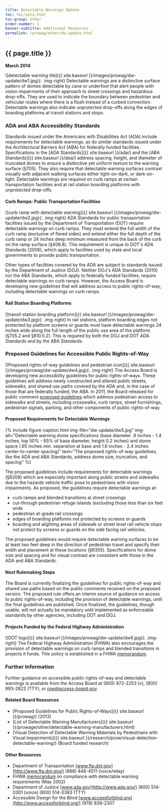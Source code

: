 ```yaml
---
title: Detectable Warnings Update
toc: toc/auto.html
toc-group: other
order-number: 1
banner-subtitle: Additional Resources
permalink: /prowag/other/dw-update.html
---
```

## {{ page.title }}

**March 2014**

![detectable warning tile]({{ site.baseurl }}/images/prowag/dw-update/dw1.jpg){: .img-right}
Detectable warnings are a distinctive surface pattern of domes detectable by cane or underfoot that alert people with vision impairments of their approach to street crossings and hazardous drop-offs. They are used to indicate the boundary between pedestrian and vehicular routes where there is a flush instead of a curbed connection. Detectable warnings also indicate unprotected drop-offs along the edges of boarding platforms at transit stations and stops.

### ADA and ABA Accessibility Standards
Standards issued under the Americans with Disabilities Act (ADA) include requirements for detectable warnings, as do similar standards issued under the Architectural Barriers Act (ABA) for federally funded facilities. Specifications in the [ADA Standards]({{ site.baseurl }}/ada/) and the [ABA Standards]({{ site.baseurl }}/aba/) address spacing, height, and diameter of truncated domes to ensure a distinctive yet uniform texture to the warning surface (§705). They also require that detectable warning surfaces contrast visually with adjacent walking surfaces either light-on-dark, or dark-on-light. Detectable warnings are required on curb ramps at certain transportation facilities and at rail station boarding platforms with unprotected drop-offs.

#### Curb Ramps: Public Transportation Facilities
![curb ramp with detectable warning]({{ site.baseurl }}/images/prowag/dw-update/dw2.jpg){: .img-right}
ADA Standards for public transportation facilities issued by the Department of Transportation (DOT) require detectable warnings on curb ramps. They must extend the full width of the curb ramp (exclusive of flared sides) and extend either the full depth of the curb ramp or 24 inches deep minimum measured from the back of the curb on the ramp surface (§406.8). This requirement is unique to DOT's ADA Standards (2006), which apply to facilities used by state and local governments to provide public transportation.

Other types of facilities covered by the ADA are subject to standards issued by the Department of Justice (DOJ). Neither DOJ's ADA Standards (2010) nor the ABA Standards, which apply to federally funded facilities, require detectable warnings on curb ramps. However, the Access Board is developing new guidelines that will address access to public rights-of-way, including detectable warnings on curb ramps.

#### Rail Station Boarding Platforms

![transit station boarding platform]({{ site.baseurl }}/images/prowag/dw-update/dw3.jpg){: .img-right}
In rail stations, platform boarding edges not protected by platform screens or guards must have detectable warnings 24 inches wide along the full length of the public use area of the platform (§705.2 and §810.5.2). This is required by both the DOJ and DOT ADA Standards and by the ABA Standards.

### Proposed Guidelines for Accessible Public Rights-of-Way

![Proposed rights-of-way guidelines and pedestrian icon]({{ site.baseurl }}/images/prowag/dw-update/dw4.jpg){: .img-right}
The Access Board is developing new accessibility guidelines for public rights-of-ways. These guidelines will address newly constructed and altered public streets, sidewalks, and shared use paths covered by the ADA and, in the case of those that are federally funded, the ABA. In 2011, the Board released for public comment [proposed guidelines](file:///C:/Users/Duchesneau/proposed-rights-of-way-guidelines.html) which address pedestrian access to sidewalks and streets, including crosswalks, curb ramps, street furnishings, pedestrian signals, parking, and other components of public rights-of-way.

#### Proposed Requirements for Detectable Warnings

{% include figure-caption.html 
img-file="dw-update/dw5.jpg"
img-alt="Detectable warning dome specifications (base diameter .9 inches - 1.4 inches, top 50% - 65% of base diameter, height 0.2 inches) and dome space (.65 inches min. separation at base and 1.6 inches - 2.4 inches center-to-center spacing)"
text="The proposed rights-of-way guidelines, like the ADA and ABA Standards, address dome size, truncation, and spacing" %}

The proposed guidelines include requirements for detectable warnings (§R208) which are especially important along public streets and sidewalks due to the hazards vehicle traffic pose to pedestrians with vision impairments. As proposed, the guidelines require detectable warnings at:

- curb ramps and blended transitions at street crossings
- cut-through pedestrian refuge islands (excluding those less than six feet wide
- pedestrian at-grade rail crossings
- edges of boarding platforms not protected by screens or guards
- boarding and alighting areas of sidewalk or street level rail vehicle stops not protect by screens or guards on the side facing rail vehicles.

The proposed guidelines would require detectable warning surfaces to be at least two feet deep in the direction of pedestrian travel and specify their width and placement at these locations (§R305). Specifications for dome size and spacing and for visual contrast are consistent with those in the ADA and ABA Standards.

#### Next Rulemaking Steps

The Board is currently finalizing the guidelines for public rights-of-way and shared use paths based on the public comments received on the proposed version. The proposed rule offers an interim source of guidance on access to public rights-of-way, including the provision of detectable warnings, until the final guidelines are published. Once finalized, the guidelines, though usable, will not actually be mandatory until implemented as enforceable standards by other agencies, including DOT and DOJ.

#### Projects Funded by the Federal Highway Administration

![DOT logo]({{ site.baseurl }}/images/prowag/dw-update/dw6.jpg){: .img-right}
The Federal Highway Administration (FHWA) also encourages the provision of detectable warnings on curb ramps and blended transitions in projects it funds. This policy is established in a FHWA [memorandum](http://www.fhwa.dot.gov/environment/bicycle_pedestrian/guidance/accessibility_guidance/dwm.cfm).

### Further Information

Further guidance on accessible public rights-of-way and detectable warnings is available from the Access Board at (800) 872-2253 (v), (800) 993-2822 (TTY), or <row@access-board.gov>.

#### Related Board Resources

- [Proposed Guidelines for Public Rights-of-Ways]({{ site.baseurl }}/prowag/) (2013)
- [List of Detectable Warning Manufacturers]({{ site.baseurl }}/prowage/other/detectable-warning-manufacturers.html)
- [Visual Detection of Detectable Warning Materials by Pedestrians with Visual Impairments]({{ site.baseurl }}/research/prow/visual-detection-detectable-warning/) (Board funded research)

#### Other Resources

- Department of Transportation [www.fta.dot.gov](http://www.fta.dot.gov/) (888) 446-4511 (voice/relay)
- FHWA [memorandum](https://www.fhwa.dot.gov/environment/bicycle_pedestrian/resources/dwm.cfm) on compliance with detectable warning requirements (May 2002)
- Department of Justice [www.ada.gov](http://www.ada.gov/) (800) 514-0301 (voice) (800) 514-0383 (TTY)
- Accessible Design for the Blind [www.accessforblind.org](http://www.accessforblind.org/) (978) 838-2307
